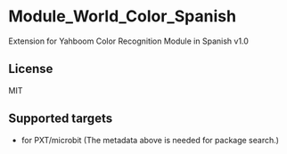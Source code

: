 # Module_World_Color_Spanish

Extension for Yahboom Color Recognition Module in Spanish v1.0

## License

MIT

## Supported targets

* for PXT/microbit
(The metadata above is needed for package search.)
